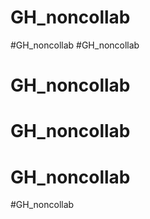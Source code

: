 # GH_noncollab
#GH_noncollab
#GH_noncollab
# GH_noncollab
# GH_noncollab
# GH_noncollab
#GH_noncollab
